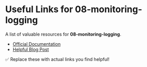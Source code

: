 # Useful Links for 08-monitoring-logging

A list of valuable resources for **08-monitoring-logging**.

- [Official Documentation](https://example.com)
- [Helpful Blog Post](https://example.com)

✅ Replace these with actual links you find helpful!
